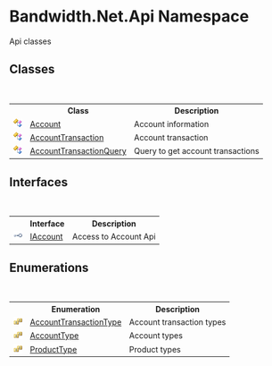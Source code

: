 ﻿# Bandwidth.Net.Api Namespace
 

Api classes


## Classes
&nbsp;<table><tr><th></th><th>Class</th><th>Description</th></tr><tr><td>![Public class](media/pubclass.gif "Public class")</td><td><a href ="T_Bandwidth_Net_Api_Account.md">Account</a></td><td>
Account information</td></tr><tr><td>![Public class](media/pubclass.gif "Public class")</td><td><a href ="T_Bandwidth_Net_Api_AccountTransaction.md">AccountTransaction</a></td><td>
Account transaction</td></tr><tr><td>![Public class](media/pubclass.gif "Public class")</td><td><a href ="T_Bandwidth_Net_Api_AccountTransactionQuery.md">AccountTransactionQuery</a></td><td>
Query to get account transactions</td></tr></table>

## Interfaces
&nbsp;<table><tr><th></th><th>Interface</th><th>Description</th></tr><tr><td>![Public interface](media/pubinterface.gif "Public interface")</td><td><a href ="T_Bandwidth_Net_Api_IAccount.md">IAccount</a></td><td>
Access to Account Api</td></tr></table>

## Enumerations
&nbsp;<table><tr><th></th><th>Enumeration</th><th>Description</th></tr><tr><td>![Public enumeration](media/pubenumeration.gif "Public enumeration")</td><td><a href ="T_Bandwidth_Net_Api_AccountTransactionType.md">AccountTransactionType</a></td><td>
Account transaction types</td></tr><tr><td>![Public enumeration](media/pubenumeration.gif "Public enumeration")</td><td><a href ="T_Bandwidth_Net_Api_AccountType.md">AccountType</a></td><td>
Account types</td></tr><tr><td>![Public enumeration](media/pubenumeration.gif "Public enumeration")</td><td><a href ="T_Bandwidth_Net_Api_ProductType.md">ProductType</a></td><td>
Product types</td></tr></table>&nbsp;
